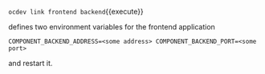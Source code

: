 
`ocdev link frontend backend`{{execute}}

defines two environment variables for the frontend application

``
COMPONENT_BACKEND_ADDRESS=<some address>
COMPONENT_BACKEND_PORT=<some port>
``

and restart it.
